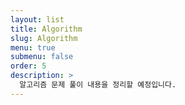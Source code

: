 ```yaml
---
layout: list
title: Algorithm
slug: Algorithm
menu: true
submenu: false
order: 5
description: >
  알고리즘 문제 풀이 내용을 정리할 예정입니다.
---
```

